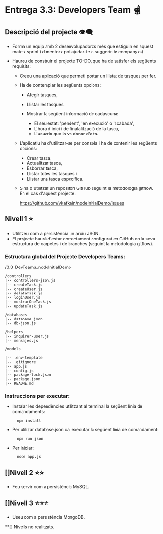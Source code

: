 # Entrega 3.3: Developers Team 🫕
## Descripció del projecte 👁‍🗨

- Forma un equip amb 2 desenvolupadorxs més que estiguin en aquest mateix sprint (xl mentorx pot ajudar-te o suggerir-te companyxs). 
- Haureu de construir el projecte TO-DO, que ha de satisfer els següents requisits:

    - Creeu una aplicació que permeti portar un llistat de tasques per fer. 
    - Ha de contemplar les següents opcions:

        * Afegir tasques, 
        * Llistar les tasques
        * Mostrar la següent informació de cadascuna:

            - El seu estat: 'pendent', 'en execució' o 'acabada', 
            - L'hora d'inici i de finalalització de la tasca, 
            - L'usuarix que la va donar d'alta.

    - L'aplicatiu ha d'utilitzar-se per consola i ha de contenir les següents opcions: 

        * Crear tasca, 
        * Actualitzar tasca, 
        * Esborrar tasca, 
        * Llistar totes les tasques i 
        * Llistar una tasca específica.

    - S'ha d'utilitzar un repositori GitHub seguint la metodologia gitflow.
        En el cas d'aquest projecte:

         https://github.com/vkafkain/nodeInitialDemo/issues


## Nivell 1 ⭐

- Utilitzeu com a persistència un arxiu JSON.
- El projecte haurà d'estar correctament configurat en GitHub en la seva estructura de carpetes i de branches (seguint la metodologia gitflow).

### Estructura global del Projecte Developers Teams:

/3.3-DevTeams_nodeInitialDemo

    /controllers 
    |-- controllers-json.js
    |-- createTask.js
    |-- createUser.js
    |-- deleteTask.js
    |-- loginUser.js
    |-- mostrarOneTask.js
    |-- updateTask.js

    /databases
    |-- database.json
    |-- db-json.js

    /helpers 
    |-- inquirer-user.js
    |-- mensajes.js

    /models

    |-- .env-template
    |-- .gitignore
    |-- app.js
    |-- config.js
    |-- package-lock.json
    |-- package.json
    |-- README.md

### Instruccions per executar:
- Instalar les dependències utilitzant al terminal la següent línia de comandaments: 

        npm install

- Per utilizar database.json cal executar la següent línia de comandament:

        npm run json


- Per iniciar:

        node app.js

## []Nivell 2 ⭐⭐

- Feu servir com a persistència MySQL.

## []Nivell 3 ⭐⭐⭐

- Useu com a persistència MongoDB.

**[] Nivells no realitzats.
